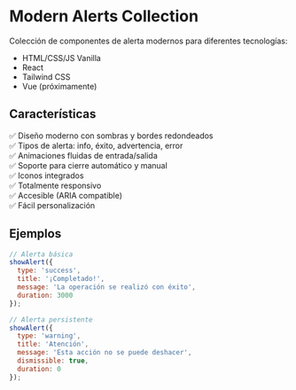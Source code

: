 # Modern Alerts Collection

Colección de componentes de alerta modernos para diferentes tecnologías:

- HTML/CSS/JS Vanilla
- React
- Tailwind CSS
- Vue (próximamente)

## Características

✅ Diseño moderno con sombras y bordes redondeados  
✅ Tipos de alerta: info, éxito, advertencia, error  
✅ Animaciones fluidas de entrada/salida  
✅ Soporte para cierre automático y manual  
✅ Iconos integrados  
✅ Totalmente responsivo  
✅ Accesible (ARIA compatible)  
✅ Fácil personalización  

## Ejemplos

```javascript
// Alerta básica
showAlert({
  type: 'success',
  title: '¡Completado!',
  message: 'La operación se realizó con éxito',
  duration: 3000
});

// Alerta persistente
showAlert({
  type: 'warning',
  title: 'Atención',
  message: 'Esta acción no se puede deshacer',
  dismissible: true,
  duration: 0
});

